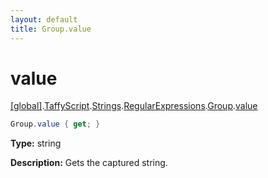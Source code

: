 ```yaml
---
layout: default
title: Group.value
---
```


# value

[\[global\]]({{site.baseurl}}/docs/).[TaffyScript]({{site.baseurl}}/docs/TaffyScript/).[Strings]({{site.baseurl}}/docs/TaffyScript/Strings/).[RegularExpressions]({{site.baseurl}}/docs/TaffyScript/Strings/RegularExpressions/).[Group]({{site.baseurl}}/docs/TaffyScript/Strings/RegularExpressions/Group/).[value]({{site.baseurl}}/docs/TaffyScript/Strings/RegularExpressions/Group/value/)

```cs
Group.value { get; }
```

**Type:** string

**Description:** Gets the captured string.
